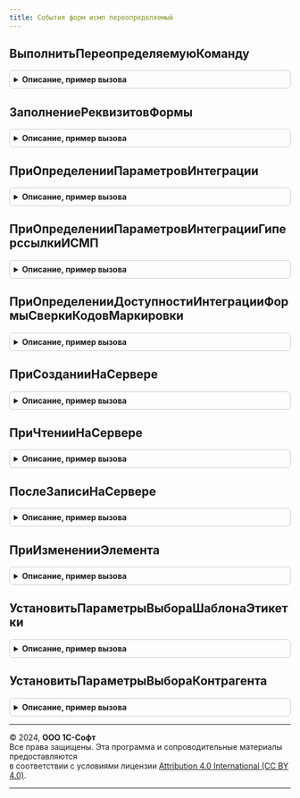 ```yaml
---
title: События форм исмп переопределяемый
---
```



## ВыполнитьПереопределяемуюКоманду
<details style="margin: 1em 0; padding: 0.5em; border: 1px solid #ccc; border-radius: 6px;">

<summary style="font-weight: bold; cursor: pointer;">Описание, пример вызова</summary>

```bsl

// Обработчик команды формы, требующей контекстного вызова сервера.
//
// Параметры:
//   Форма - ФормаКлиентскогоПриложения - форма, из которой выполняется команда.
//   ПараметрыВызова - Структура - параметры вызова.
//   Источник - ТаблицаФормы, ДанныеФормыСтруктура - объект или список формы с полем "Ссылка".
//   Результат - Структура - результат выполнения команды.
//
Процедура ВыполнитьПереопределяемуюКоманду(Знач Форма, Знач ПараметрыВызова, Знач Источник, Результат) Экспорт
```

Пример вызова
```bsl
СобытияФормИСМППереопределяемый.ВыполнитьПереопределяемуюКоманду(Форма, ПараметрыВызова, Источник, Результат) 
```
</details>

## ЗаполнениеРеквизитовФормы
<details style="margin: 1em 0; padding: 0.5em; border: 1px solid #ccc; border-radius: 6px;">

<summary style="font-weight: bold; cursor: pointer;">Описание, пример вызова</summary>

```bsl

// Серверная переопределяемая процедура, вызываемая при заполнении реквизитов формы созданных ИСМП (при открытии)
//
// Параметры:
//   Форма - ФормаКлиентскогоПриложения - форма, из которой происходит вызов процедуры.
//
Процедура ЗаполнениеРеквизитовФормы(Форма) Экспорт
```

Пример вызова
```bsl
СобытияФормИСМППереопределяемый.ЗаполнениеРеквизитовФормы(Форма) 
```
</details>

## ПриОпределенииПараметровИнтеграции
<details style="margin: 1em 0; padding: 0.5em; border: 1px solid #ccc; border-radius: 6px;">

<summary style="font-weight: bold; cursor: pointer;">Описание, пример вызова</summary>

```bsl

// Переопределение параметров интеграции ИСМП (расположения команды проверки и подбора)
//
// Параметры:
//   Форма                - ФормаКлиентскогоПриложения - прикладная форма для встраивания форматированной строки
//   СтандартнаяОбработка - Булево - стандартная работа с элементами проверки подбора
//   ПараметрыИнтеграции  - Соответствие - автоматически заданные параметры интеграции
//
Процедура ПриОпределенииПараметровИнтеграции(Форма, СтандартнаяОбработка, ПараметрыИнтеграции) Экспорт
```

Пример вызова
```bsl
СобытияФормИСМППереопределяемый.ПриОпределенииПараметровИнтеграции(Форма, СтандартнаяОбработка, ПараметрыИнтеграции) 
```
</details>

## ПриОпределенииПараметровИнтеграцииГиперссылкиИСМП
<details style="margin: 1em 0; padding: 0.5em; border: 1px solid #ccc; border-radius: 6px;">

<summary style="font-weight: bold; cursor: pointer;">Описание, пример вызова</summary>

```bsl

//Переопределение параметров интеграции ИСМП (расположения форматированной строки перехода к связанному объекту)
//
//Параметры:
//   Форма            - ФормаКлиентскогоПриложения - прикладная форма для встраивания форматированной строки
//   ПараметрыНадписи - Структура        - (см. СобытияФормИСМП.ПараметрыИнтеграцииГиперссылкиИСМП)
//
Процедура ПриОпределенииПараметровИнтеграцииГиперссылкиИСМП(Форма, ПараметрыНадписи) Экспорт
```

Пример вызова
```bsl
СобытияФормИСМППереопределяемый.ПриОпределенииПараметровИнтеграцииГиперссылкиИСМП(Форма, ПараметрыНадписи) 
```
</details>

## ПриОпределенииДоступностиИнтеграцииФормыСверкиКодовМаркировки
<details style="margin: 1em 0; padding: 0.5em; border: 1px solid #ccc; border-radius: 6px;">

<summary style="font-weight: bold; cursor: pointer;">Описание, пример вызова</summary>

```bsl

// Переопределение доступности интеграции формы сверки для прикладной формы (расположения форматированной строки перехода к связанному объекту)
//
// Параметры:
//   Форма            - ФормаКлиентскогоПриложения - прикладная форма для встраивания форматированной строки
//   СтандартнаяОбработка - Булево - установить ложь, если требуется отменить выполнение стандартной обработки.
//
Процедура ПриОпределенииДоступностиИнтеграцииФормыСверкиКодовМаркировки(Форма, СтандартнаяОбработка) Экспорт
```

Пример вызова
```bsl
СобытияФормИСМППереопределяемый.ПриОпределенииДоступностиИнтеграцииФормыСверкиКодовМаркировки(Форма, СтандартнаяОбработка) 
```
</details>

## ПриСозданииНаСервере
<details style="margin: 1em 0; padding: 0.5em; border: 1px solid #ccc; border-radius: 6px;">

<summary style="font-weight: bold; cursor: pointer;">Описание, пример вызова</summary>

```bsl

Процедура ПриСозданииНаСервере(Форма, Отказ, СтандартнаяОбработка) Экспорт
```

Пример вызова
```bsl
СобытияФормИСМППереопределяемый.ПриСозданииНаСервере(Форма, Отказ, СтандартнаяОбработка) 
```
</details>

## ПриЧтенииНаСервере
<details style="margin: 1em 0; padding: 0.5em; border: 1px solid #ccc; border-radius: 6px;">

<summary style="font-weight: bold; cursor: pointer;">Описание, пример вызова</summary>

```bsl

// Процедура, вызываемая из одноименного обработчика события формы.
//
// Параметры:
//  Форма         - ФормаКлиентскогоПриложения - форма, из обработчика события которой происходит вызов процедуры.
//  ТекущийОбъект - ДокументОбъект - объект, который будет прочитан.
//
Процедура ПриЧтенииНаСервере(Форма, ТекущийОбъект) Экспорт
```

Пример вызова
```bsl
СобытияФормИСМППереопределяемый.ПриЧтенииНаСервере(Форма, ТекущийОбъект) 
```
</details>

## ПослеЗаписиНаСервере
<details style="margin: 1em 0; padding: 0.5em; border: 1px solid #ccc; border-radius: 6px;">

<summary style="font-weight: bold; cursor: pointer;">Описание, пример вызова</summary>

```bsl

Процедура ПослеЗаписиНаСервере(Форма) Экспорт
```

Пример вызова
```bsl
СобытияФормИСМППереопределяемый.ПослеЗаписиНаСервере(Форма) 
```
</details>

## ПриИзмененииЭлемента
<details style="margin: 1em 0; padding: 0.5em; border: 1px solid #ccc; border-radius: 6px;">

<summary style="font-weight: bold; cursor: pointer;">Описание, пример вызова</summary>

```bsl

// Серверная переопределяемая процедура, вызываемая из обработчика события элемента.
//
// Параметры:
//   Форма                   - ФормаКлиентскогоПриложения - форма, из которой происходит вызов процедуры.
//   Элемент                 - Строка           - имя элемента-источника события "При изменении"
//   ДополнительныеПараметры - Структура        - значения дополнительных параметров влияющих на обработку.
//
Процедура ПриИзмененииЭлемента(Форма, Элемент, ДополнительныеПараметры) Экспорт
```

Пример вызова
```bsl
СобытияФормИСМППереопределяемый.ПриИзмененииЭлемента(Форма, Элемент, ДополнительныеПараметры) 
```
</details>

## УстановитьПараметрыВыбораШаблонаЭтикетки
<details style="margin: 1em 0; padding: 0.5em; border: 1px solid #ccc; border-radius: 6px;">

<summary style="font-weight: bold; cursor: pointer;">Описание, пример вызова</summary>

```bsl

// Устанавливает параметры выбора шаблона этикетки.
//
// Параметры:
//  Форма - ФормаКлиентскогоПриложения - форма, в которой нужно установить параметры выбора,
//  ИмяПоляВвода - Строка - имя поля ввода шаблона этикетки.
Процедура УстановитьПараметрыВыбораШаблонаЭтикетки(Форма,  ИмяПоляВвода) Экспорт
```

Пример вызова
```bsl
СобытияФормИСМППереопределяемый.УстановитьПараметрыВыбораШаблонаЭтикетки(Форма, ИмяПоляВвода) 
```
</details>

## УстановитьПараметрыВыбораКонтрагента
<details style="margin: 1em 0; padding: 0.5em; border: 1px solid #ccc; border-radius: 6px;">

<summary style="font-weight: bold; cursor: pointer;">Описание, пример вызова</summary>

```bsl

// Устанавливает параметры выбора контрагента.
//
//Параметры:
//   Форма                   - ФормаКлиентскогоПриложения - форма, в которой нужно установить параметры выбора.
//   ТолькоЮрЛицаНерезиденты - Неопределено, Булево - Признак нерезидента.
//   ИмяПоляВвода            - Строка               - имя поля ввода номенклатуры.
//
Процедура УстановитьПараметрыВыбораКонтрагента(Форма, ТолькоЮрЛицаНерезиденты = Неопределено, ИмяПоляВвода = "Контрагент") Экспорт
```

Пример вызова
```bsl
СобытияФормИСМППереопределяемый.УстановитьПараметрыВыбораКонтрагента(Форма, ТолькоЮрЛицаНерезиденты, ИмяПоляВвода);
```
</details>

---

© 2024, **ООО 1С-Софт**  
Все права защищены. Эта программа и сопроводительные материалы предоставляются  
в соответствии с условиями лицензии [Attribution 4.0 International (CC BY 4.0)](https://creativecommons.org/licenses/by/4.0/legalcode).

---
